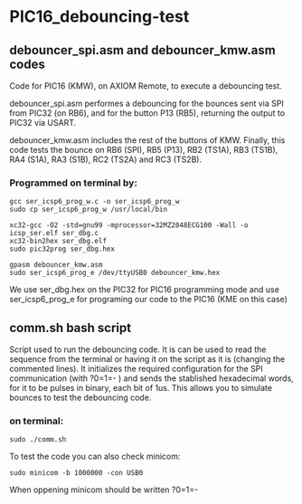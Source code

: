# PIC16_debouncing-test

## debouncer_spi.asm and debouncer_kmw.asm codes

Code for PIC16 (KMW), on AXIOM Remote, to execute a debouncing test.

debouncer_spi.asm performes a debouncing for the bounces sent via SPI from PIC32 (on RB6), and for the button P13 (RB5), returning the output to PIC32 via USART.

debouncer_kmw.asm includes the rest of the buttons of KMW. Finally, this code tests the bounce on RB6 (SPI), RB5 (P13), RB2 (TS1A), RB3 (TS1B), RA4 (S1A), RA3 (S1B), RC2 (TS2A) and RC3 (TS2B).

### Programmed on terminal by:
```
gcc ser_icsp6_prog_w.c -o ser_icsp6_prog_w
sudo cp ser_icsp6_prog_w /usr/local/bin

xc32-gcc -O2 -std=gnu99 -mprocessor=32MZ2048ECG100 -Wall -o icsp_ser.elf ser_dbg.c
xc32-bin2hex ser_dbg.elf
sudo pic32prog ser_dbg.hex

gpasm debouncer_kmw.asm
sudo ser_icsp6_prog_e /dev/ttyUSB0 debouncer_kmw.hex
```
We use ser_dbg.hex on the PIC32 for PIC16 programming mode and use ser_icsp6_prog_e for programing our code to the PIC16 (KME on this case)

## comm.sh bash script

Script used to run the debouncing code. It is can be used to read the sequence from the terminal or having it on the script as it is (changing the commented lines).
It initializes the required configuration for the SPI communication (with ?0=1=- ) and sends the stablished hexadecimal words, for it to be pulses in binary, each bit of 1us. This allows you to simulate bounces to test the debouncing code.

### on terminal:
```
sudo ./comm.sh
```
To test the code you can also check minicom:
```
sudo minicom -b 1000000 -con USB0
```
When oppening minicom should be written ?0=1=-
